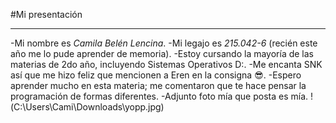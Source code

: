 #Mi presentación
___
-Mi nombre es *Camila Belén Lencina*.
-Mi legajo es *215.042-6* (recién este año me lo pude aprender de memoria).
-Estoy cursando la mayoría de las materias de 2do año, incluyendo Sistemas Operativos D:.
-Me encanta SNK así que me hizo feliz que mencionen a Eren en la consigna 😎.
-Espero aprender mucho en esta materia; me comentaron que te hace pensar la programación de formas diferentes.
-Adjunto foto mía que posta es mía.
!(C:\Users\Cami\Downloads\yopp.jpg)
